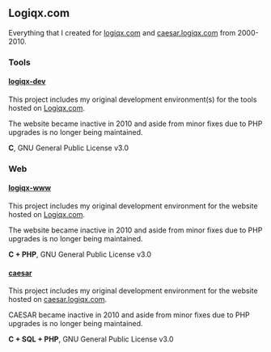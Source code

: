 ## Logiqx.com

Everything that I created for [logiqx.com](http://www.logiqx.com/) and [caesar.logiqx.com](http://caesar.logiqx.com/) from 2000-2010.



### Tools

#### [logiqx-dev](https://github.com/Logiqx/logiqx-dev)

This project includes my original development environment(s) for the tools hosted on [Logiqx.com](http://www.logiqx.com/).

The website became inactive in 2010 and aside from minor fixes due to PHP upgrades is no longer being maintained.

**C**, GNU General Public License v3.0



### Web

#### [logiqx-www](https://github.com/Logiqx/logiqx-www)

This project includes my original development environment for the website hosted on [Logiqx.com](http://www.logiqx.com/).

The website became inactive in 2010 and aside from minor fixes due to PHP upgrades is no longer being maintained.

**C + PHP**, GNU General Public License v3.0



#### [caesar](https://github.com/Logiqx/caesar)

This project includes my original development environment for the website hosted on [caesar.logiqx.com](http://caesar.logiqx.com/).

CAESAR became inactive in 2010 and aside from minor fixes due to PHP upgrades is no longer being maintained.

**C + SQL + PHP**, GNU General Public License v3.0


